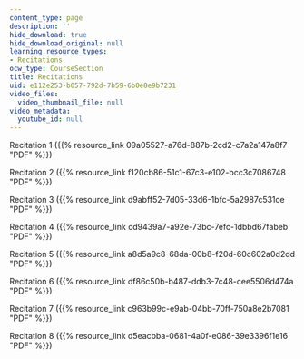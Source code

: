 ```yaml
---
content_type: page
description: ''
hide_download: true
hide_download_original: null
learning_resource_types:
- Recitations
ocw_type: CourseSection
title: Recitations
uid: e112e253-b057-792d-7b59-6b0e8e9b7231
video_files:
  video_thumbnail_file: null
video_metadata:
  youtube_id: null
---
```


Recitation 1 ({{% resource_link 09a05527-a76d-887b-2cd2-c7a2a147a8f7 "PDF" %}})

Recitation 2 ({{% resource_link f120cb86-51c1-67c3-e102-bcc3c7086748 "PDF" %}})

Recitation 3 ({{% resource_link d9abff52-7d05-33d6-1bfc-5a2987c531ce "PDF" %}})

Recitation 4 ({{% resource_link cd9439a7-a92e-73bc-7efc-1dbbd67fabeb "PDF" %}})

Recitation 5 ({{% resource_link a8d5a9c8-68da-00b8-f20d-60c602a0d2dd "PDF" %}})

Recitation 6 ({{% resource_link df86c50b-b487-ddb3-7c48-cee5506d474a "PDF" %}})

Recitation 7 ({{% resource_link c963b99c-e9ab-04bb-70ff-750a8e2b7081 "PDF" %}})

Recitation 8 ({{% resource_link d5eacbba-0681-4a0f-e086-39e3396f1e16 "PDF" %}})